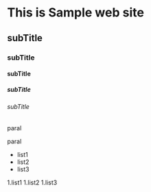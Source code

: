 # This is Sample web site
## subTitle
### subTitle
#### subTitle
##### subTitle
###### subTitle

paral

paral

- list1
- list2
- list3

1.list1
1.list2
1.list3
